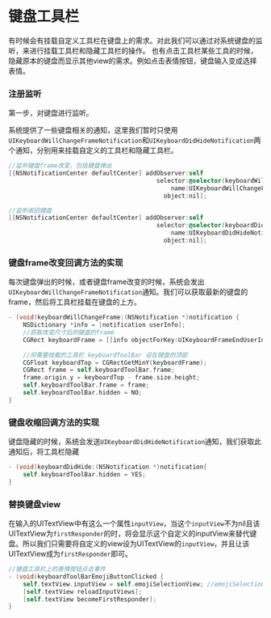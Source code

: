 # 键盘工具栏
有时候会有挂载自定义工具栏在键盘上的需求。对此我们可以通过对系统键盘的监听，来进行挂载工具栏和隐藏工具栏的操作。
也有点击工具栏某些工具的时候，隐藏原本的键盘而显示其他view的需求。例如点击表情按钮，键盘输入变成选择表情。

### 注册监听
第一步，对键盘进行监听。

系统提供了一些键盘相关的通知，这里我们暂时只使用`UIKeyboardWillChangeFrameNotification`和`UIKeyboardDidHideNotification`两个通知，分别用来挂载自定义的工具栏和隐藏工具栏。

```objective-c
//监听键盘frame改变，包括键盘弹出
[[NSNotificationCenter defaultCenter] addObserver:self
                                         selector:@selector(keyboardWillChangeFrame:)
                                             name:UIKeyboardWillChangeFrameNotification
                                           object:nil];

//监听收回键盘
[[NSNotificationCenter defaultCenter] addObserver:self
                                         selector:@selector(keyboardDidHide:)
                                             name:UIKeyboardDidHideNotification
                                           object:nil];
```

### 键盘frame改变回调方法的实现
每次键盘弹出的时候，或者键盘frame改变的时候，系统会发出`UIKeyboardWillChangeFrameNotification`通知。我们可以获取最新的键盘的frame，然后将工具栏挂载在键盘的上方。

```objective-c
- (void)keyboardWillChangeFrame:(NSNotification *)notification {
    NSDictionary *info = [notification userInfo];
    //获取改变尺寸后的键盘的frame
    CGRect keyboardFrame = [[info objectForKey:UIKeyboardFrameEndUserInfoKey] CGRectValue];
    
    //将需要挂载的工具栏 keyboardToolBar 设在键盘的顶部
    CGFloat keyboardTop = CGRectGetMinY(keyboardFrame);
    CGRect frame = self.keyboardToolBar.frame;
    frame.origin.y = keyboardTop - frame.size.height;
    self.keyboardToolBar.frame = frame;
    self.keyboardToolBar.hidden = NO;
}
```

### 键盘收缩回调方法的实现
键盘隐藏的时候，系统会发送`UIKeyboardDidHideNotification`通知，我们获取此通知后，将工具栏隐藏
```objective-c
- (void)keyboardDidHide:(NSNotification *)notification{
    self.keyboardToolBar.hidden = YES;
}
```

### 替换键盘view
在输入的UITextView中有这么一个属性`inputView`，当这个`inputView`不为nil且该UITextView为`firstResponder`的时，将会显示这个自定义的inputView来替代键盘。所以我们只需要将自定义的view设为UITextView的`inputView`，并且让该UITextView成为`firstResponder`即可。

```objective-c
//键盘工具栏上的表情按钮点击事件
- (void)keyboardToolBarEmojiButtonClicked {
    self.textView.inputView = self.emojiSelectionView; //emojiSelectionView为自定义的view
    [self.textView reloadInputViews];
    [self.textView becomeFirstResponder];
}
```
